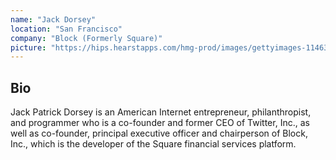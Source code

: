 ```yaml
---
name: "Jack Dorsey"
location: "San Francisco"
company: "Block (Formerly Square)"
picture: "https://hips.hearstapps.com/hmg-prod/images/gettyimages-1146354927.jpg?crop=0.9960159362549801xw:1xh;center,top&resize=1200:*"
---
```


## Bio

Jack Patrick Dorsey is an American Internet entrepreneur, philanthropist, and programmer who is a co-founder and former CEO of Twitter, Inc., as well as co-founder, principal executive officer and chairperson of Block, Inc., which is the developer of the Square financial services platform.
